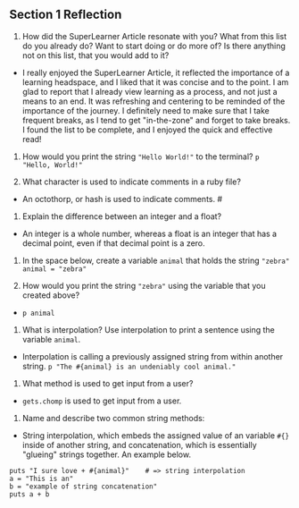 ## Section 1 Reflection

1. How did the SuperLearner Article resonate with you? What from this list do you already do? Want to start doing or do more of? Is there anything not on this list, that you would add to it?
- I really enjoyed the SuperLearner Article, it reflected the importance of a learning headspace, and I liked that it was concise and to the point. I am glad to report that I already view learning as a process, and not just a means to an end. It was refreshing and centering to be reminded of the importance of the journey. I definitely need to make sure that I take frequent breaks, as I tend to get "in-the-zone" and forget to take breaks. I found the list to be complete, and I enjoyed the quick and effective read!

1. How would you print the string `"Hello World!"` to the terminal?
`p "Hello, World!"`

1. What character is used to indicate comments in a ruby file?
- An octothorp, or hash is used to indicate comments. #

1. Explain the difference between an integer and a float?
- An integer is a whole number, whereas a float is an integer that has a decimal point, even if that decimal point is a zero.

1. In the space below, create a variable `animal` that holds the string `"zebra"`
`animal = "zebra"`

1. How would you print the string `"zebra"` using the variable that you created above?
- `p animal`

1. What is interpolation? Use interpolation to print a sentence using the variable `animal`.
- Interpolation is calling a previously assigned string from within another string.
`p "The #{animal} is an undeniably cool animal."`

1. What method is used to get input from a user?
- `gets.chomp` is used to get input from a user.

1. Name and describe two common string methods:
- String interpolation, which embeds the assigned value of an variable `#{}` inside of another string,
and concatenation, which is essentially "glueing" strings together. An example below.
```
puts "I sure love + #{animal}"    # => string interpolation
a = "This is an"
b = "example of string concatenation"
puts a + b

```
